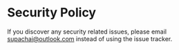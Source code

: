 # Security Policy

If you discover any security related issues, please email supachai@outlook.com instead of using the issue tracker.
